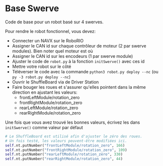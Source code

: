 # Base Swerve

Code de base pour un robot basé sur 4 swerves.

Pour rendre le robot fonctionnel, vous devez:
- Connecter un NAVX sur le RoboRIO
- Assigner le CAN id sur chaque contrôleur de moteur (2 par swerve modules). Bien noter quel moteur est où
- Assigner le CAN id sur les encodeurs (1 par swerve module)
- Ajuster le code de `robot.py` à la fonction `initSwerve()` avec ces id
- Mettre votre robot sur le côté
- Téléverser le code avec la commande `python3 robot.py deploy --nc` (ou `py -3 robot.py deploy --nc`)
- Ouvrir le ShuffleBoard via de Driver Station
- Faire bouger les roues et s'assurer qu'elles pointent dans la même direction en ajustant les valeurs:
    - frontLeftModule/rotation_zero
    - frontRightModule/rotation_zero
    - rearLeftModule/rotation_zero
    - rearRightModule/rotation_zero

Une fois que vous avez trouvé les bonnes valeurs, écrivez les dans `initSwerve()` comme valeur par défaut

```python
# Le ShuffleBoard est utilisé afin d'ajuster le zéro des roues.
# Un fois testé, les valeurs peuvent-être modifiées ici.
self.nt.putNumber("frontLeftModule/rotation_zero", 166)
self.nt.putNumber("frontRightModule/rotation_zero", 109)
self.nt.putNumber("rearLeftModule/rotation_zero", 330)
self.nt.putNumber("rearRightModule/rotation_zero", 44)
```
